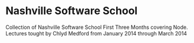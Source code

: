 Nashville Software School
=========================

Collection of Nashville Software School First Three Months covering Node.
Lectures tought by Chlyd Medford from January 2014 through March 2014
